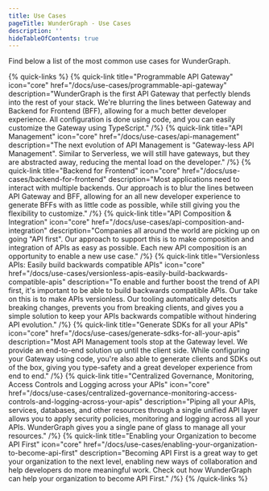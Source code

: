 ```yaml
---
title: Use Cases
pageTitle: WunderGraph - Use Cases
description: ''
hideTableOfContents: true
---
```


Find below a list of the most common use cases for WunderGraph.

{% quick-links %}
{% quick-link title="Programmable API Gateway" icon="core" href="/docs/use-cases/programmable-api-gateway" description="WunderGraph is the first API Gateway that perfectly blends into the rest of your stack. We're blurring the lines between Gateway and Backend for Frontend (BFF), allowing for a much better developer experience. All configuration is done using code, and you can easily customize the Gateway using TypeScript." /%}
{% quick-link title="API Management" icon="core" href="/docs/use-cases/api-management" description="The next evolution of API Management is \"Gateway-less API Management\". Similar to Serverless, we will still have gateways, but they are abstracted away, reducing the mental load on the developer." /%}
{% quick-link title="Backend for Frontend" icon="core" href="/docs/use-cases/backend-for-frontend" description="Most applications need to interact with multiple backends. Our approach is to blur the lines between API Gateway and BFF, allowing for an all new developer experience to generate BFFs with as little code as possible, while still giving you the flexibility to customize." /%}
{% quick-link title="API Composition & Integration" icon="core" href="/docs/use-cases/api-composition-and-integration" description="Companies all around the world are picking up on going \"API first\". Our approach to support this is to make composition and integration of APIs as easy as possible. Each new API composition is an opportunity to enable a new use case." /%}
{% quick-link title="Versionless APIs: Easily build backwards compatible APIs" icon="core" href="/docs/use-cases/versionless-apis-easily-build-backwards-compatible-apis" description="To enable and further boost the trend of API first, it's important to be able to build backwards compatible APIs. Our take on this is to make APIs versionless. Our tooling automatically detects breaking changes, prevents you from breaking clients, and gives you a simple solution to keep your APIs backwards compatible without hindering API evolution." /%}
{% quick-link title="Generate SDKs for all your APIs" icon="core" href="/docs/use-cases/generate-sdks-for-all-your-apis" description="Most API Management tools stop at the Gateway level. We provide an end-to-end solution up until the client side. While configuring your Gateway using code, you're also able to generate clients and SDKs out of the box, giving you type-safety and a great developer experience from end to end." /%}
{% quick-link title="Centralized Governance, Monitoring, Access Controls and Logging across your APIs" icon="core" href="/docs/use-cases/centralized-governance-monitoring-access-controls-and-logging-across-your-apis" description="Piping all your APIs, services, databases, and other resources through a single unified API layer allows you to apply security policies, monitoring and logging across all your APIs. WunderGraph gives you a single pane of glass to manage all your resources." /%}
{% quick-link title="Enabling your Organization to become API First" icon="core" href="/docs/use-cases/enabling-your-organization-to-become-api-first" description="Becoming API First is a great way to get your organization to the next level, enabling new ways of collaboration and help developers do more meaningful work. Check out how WunderGraph can help your organization to become API First." /%}
{% /quick-links %}
